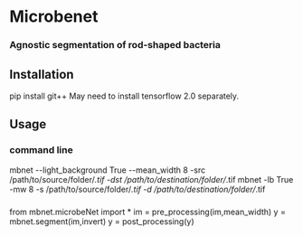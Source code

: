 # Microbenet
### Agnostic segmentation of rod-shaped bacteria

## Installation
pip install git++
May need to install tensorflow 2.0 separately.


## Usage
### command line
mbnet --light_background True --mean_width 8 -src /path/to/source/folder/*.tif -dst /path/to/destination/folder/*.tif
mbnet -lb True -mw 8 -s /path/to/source/folder/*.tif -d /path/to/destination/folder/*.tif

### 
from mbnet.microbeNet import *
im = pre_processing(im,mean_width)
y = mbnet.segment(im,invert)
y = post_processing(y)